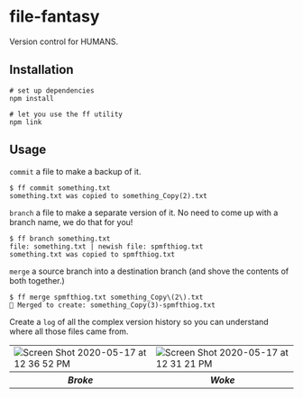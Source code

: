 # file-fantasy
Version control for HUMANS.

## Installation

```
# set up dependencies
npm install

# let you use the ff utility
npm link
```

## Usage

`commit` a file to make a backup of it.

```
$ ff commit something.txt
something.txt was copied to something_Copy(2).txt
```

`branch` a file to make a separate version of it. No need to come up with a branch name, we do that for you!

```
$ ff branch something.txt
file: something.txt | newish file: spmfthiog.txt
something.txt was copied to spmfthiog.txt
```

`merge` a source branch into a destination branch (and shove the contents of both together.)

```
$ ff merge spmfthiog.txt something_Copy\(2\).txt
🤯 Merged to create: something_Copy(3)-spmfthiog.txt
```

Create a `log` of all the complex version history so you can understand where all those files came from.

<table>
  <tr>
    <td>
      <img alt="Screen Shot 2020-05-17 at 12 36 52 PM" src="https://user-images.githubusercontent.com/5315059/82158189-2c2f2100-983b-11ea-9f48-3d25ec2d72fd.png">
    </td>
    <td>
      <img alt="Screen Shot 2020-05-17 at 12 31 21 PM" src="https://user-images.githubusercontent.com/5315059/82158190-2d604e00-983b-11ea-927b-60a12631bf51.png">
    </td>
  </tr>
  <tr>
    <th><em>Broke</em></th>
    <th><em>Woke</em></th>
  </tr>
</table>
